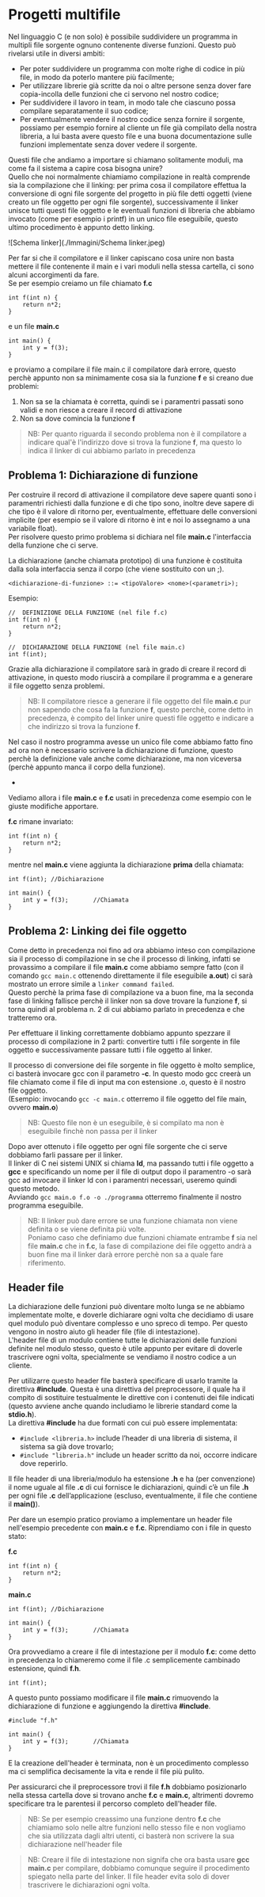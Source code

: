 # Progetti multifile
Nel linguaggio C (e non solo) è possibile suddividere un programma in multipli file sorgente ognuno contenente diverse funzioni. Questo può rivelarsi utile in diversi ambiti:

- Per poter suddividere un programma con molte righe di codice in più file, in modo da poterlo mantere più facilmente;
- Per utilizzare librerie già scritte da noi o altre persone senza dover fare copia-incolla delle funzioni che ci servono nel nostro codice;
- Per suddividere il lavoro in team, in modo tale che ciascuno possa compilare separatamente il suo codice;
- Per eventualmente vendere il nostro codice senza fornire il sorgente, possiamo per esempio fornire al cliente un file già compilato della nostra libreria, a lui basta avere questo file e una buona documentazione sulle funzioni implementate senza dover vedere il sorgente.

Questi file che andiamo a importare si chiamano solitamente moduli, ma come fa il sistema a capire cosa bisogna unire?  
Quello che noi normalmente chiamiamo compilazione in realtà comprende sia la compilazione che il linking: per prima cosa il compilatore effettua la conversione di ogni file sorgente del progetto in più file detti oggetti (viene creato un file oggetto per ogni file sorgente), successivamente il linker unisce tutti questi file oggetto e le eventuali funzioni di libreria che abbiamo invocato (come per esempio i printf) in un unico file eseguibile, questo ultimo procedimento è appunto detto linking.

![Schema linker](./Immagini/Schema linker.jpeg)

Per far si che il compilatore e il linker capiscano cosa unire non basta mettere il file contenente il main e i vari moduli nella stessa cartella, ci sono alcuni accorgimenti da fare.  
Se per esempio creiamo un file chiamato **f.c**

```
int f(int n) {
	return n*2;
}
```

e un file **main.c**

```
int main() {
	int y = f(3);
}
```

e proviamo a compilare il file main.c il compilatore darà errore, questo perchè appunto non sa minimamente cosa sia la funzione **f** e si creano due problemi:

1. Non sa se la chiamata è corretta, quindi se i paramentri passati sono validi e non riesce a creare il record di attivazione
2. Non sa dove comincia la funzione **f**

> NB: Per quanto riguarda il secondo problema non è il compilatore a indicare qual'è l'indirizzo dove si trova la funzione **f**, ma questo lo indica il linker di cui abbiamo parlato in precedenza


## Problema 1: Dichiarazione di funzione
Per costruire il record di attivazione il compilatore deve sapere quanti sono i paramentri richiesti dalla funzione e di che tipo sono, inoltre deve sapere di che tipo è il valore di ritorno per, eventualmente, effettuare delle conversioni implicite (per esempio se il valore di ritorno è int e noi lo assegnamo a una variabile float).  
Per risolvere questo primo problema si dichiara nel file **main.c** l'interfaccia della funzione che ci serve.

La dichiarazione (anche chiamata prototipo) di una funzione è costituita dalla sola interfaccia senza il corpo (che viene sostituito con un ;).

`
<dichiarazione-di-funzione> ::= <tipoValore> <nome>(<parametri>);
`

Esempio:

```
//	DEFINIZIONE DELLA FUNZIONE (nel file f.c)
int f(int n) {
	return n*2;
}

//	DICHIARAZIONE DELLA FUNZIONE (nel file main.c)
int f(int);
```

Grazie alla dichiarazione il compilatore sarà in grado di creare il record di attivazione, in questo modo riuscirà a compilare il programma e a generare il file oggetto senza problemi.

> NB: Il compilatore riesce a generare il file oggetto del file **main.c** pur non sapendo che cosa fa la funzione **f**, questo perchè, come detto in precedenza, è compito del linker unire questi file oggetto e indicare a che indirizzo si trova la funzione **f**.

Nel caso il nostro programma avesse un unico file come abbiamo fatto fino ad ora non è necessario scrivere la dichiarazione di funzione, questo perchè la definizione vale anche come dichiarazione, ma non viceversa (perchè appunto manca il corpo della funzione).

-

Vediamo allora i file **main.c** e **f.c** usati in precedenza come esempio con le giuste modifiche apportare.

**f.c** rimane invariato:

```
int f(int n) {
	return n*2;
}
```

mentre nel **main.c** viene aggiunta la dichiarazione **prima** della chiamata:

```
int f(int);	//Dichiarazione

int main() {
	int y = f(3);		//Chiamata
}
```

## Problema 2: Linking dei file oggetto

Come detto in precedenza noi fino ad ora abbiamo inteso con compilazione sia il processo di compilazione in se che il processo di linking, infatti se provassimo a compilare il file **main.c** come abbiamo sempre fatto (con il comando `gcc main.c` ottenendo direttamente il file eseguibile **a.out**) ci sarà mostrato un errore simile a `linker command failed`.  
Questo perchè la prima fase di compilazione va a buon fine, ma la seconda fase di linking fallisce perchè il linker non sa dove trovare la funzione **f**, si torna quindi al problema n. 2 di cui abbiamo parlato in precedenza e che tratteremo ora.

Per effettuare il linking correttamente dobbiamo appunto spezzare il processo di compilazione in 2 parti: convertire tutti i file sorgente in file oggetto e successivamente passare tutti i file oggetto al linker.

Il processo di conversione dei file sorgente in file oggetto è molto semplice, ci basterà invocare gcc con il parametro **-c**. In questo modo gcc creerà un file chiamato come il file di input ma con estensione .o, questo è il nostro file oggetto.  
(Esempio: invocando `gcc -c main.c` otterremo il file oggetto del file main, ovvero **main.o**)

> NB: Questo file non è un eseguibile, è si compilato ma non è eseguibile finchè non passa per il linker

Dopo aver ottenuto i file oggetto per ogni file sorgente che ci serve dobbiamo farli passare per il linker.  
Il linker di C nei sistemi UNIX si chiama **ld**, ma passando tutti i file oggetto a **gcc** e specificando un nome per il file di output dopo il paramentro -o sarà gcc ad invocare il linker ld con i paramentri necessari, useremo quindi questo metodo.  
Avviando `gcc main.o f.o -o ./programma` otterremo finalmente il nostro programma eseguibile.

> NB: Il linker può dare errore se una funzione chiamata non viene definita o se viene definita più volte.  
Poniamo caso che definiamo due funzioni chiamate entrambe **f** sia nel file **main.c** che in **f.c**, la fase di compilazione dei file oggetto andrà a buon fine ma il linker darà errore perchè non sa a quale fare riferimento.

## Header file
La dichiarazione delle funzioni può diventare molto lunga se ne abbiamo implementate molte, e doverle dichiarare ogni volta che decidiamo di usare quel modulo può diventare complesso e uno spreco di tempo. Per questo vengono in nostro aiuto gli header file (file di intestazione).  
L'header file di un modulo contiene tutte le dichiarazioni delle funzioni definite nel modulo stesso, questo è utile appunto per evitare di doverle trascrivere ogni volta, specialmente se vendiamo il nostro codice a un cliente.

Per utilizarre questo header file basterà specificare di usarlo tramite la direttiva **#include**. Questa è una direttiva del preprocessore, il quale ha il compito di sostituire testualmente le direttive con i contenuti dei file indicati (questo avviene anche quando includiamo le librerie standard come la **stdio.h**).  
La direttiva **#include** ha due formati con cui può essere implementata:

 - `#include <libreria.h>` include l’header di una libreria di sistema, il sistema sa già dove trovarlo;
 - `#include "libreria.h"` include un header scritto da noi, occorre indicare dove reperirlo.

Il file header di una libreria/modulo ha estensione **.h** e ha (per convenzione) il nome uguale al file **.c** di cui fornisce le dichiarazioni, quindi c’è un file **.h** per ogni file **.c** dell’applicazione (escluso, eventualmente, il file che contiene il **main()**).

Per dare un esempio pratico proviamo a implementare un header file nell'esempio precedente con **main.c** e **f.c**. Riprendiamo con i file in questo stato:

**f.c**

```
int f(int n) {
	return n*2;
}
```

**main.c**

```
int f(int);	//Dichiarazione

int main() {
	int y = f(3);		//Chiamata
}
```
Ora provvediamo a creare il file di intestazione per il modulo **f.c**: come detto in precedenza lo chiameremo come il file .c semplicemente cambinado estensione, quindi **f.h**.

```
int f(int);

```

A questo punto possiamo modificare il file **main.c** rimuovendo la dichiarazione di funzione e aggiungendo la direttiva **#include**.

```
#include "f.h"

int main() {
	int y = f(3);		//Chiamata
}
```
E la creazione dell'header è terminata, non è un procedimento complesso ma ci semplifica decisamente la vita e rende il file più pulito.

Per assicurarci che il preprocessore trovi il file **f.h** dobbiamo posizionarlo nella stessa cartella dove si trovano anche **f.c** e **main.c**, altrimenti dovremo specificare tra le parentesi il percorso completo dell'header file.

> NB: Se per esempio creassimo una funzione dentro **f.c** che chiamiamo solo nelle altre funzioni nello stesso file e non vogliamo che sia utilizzata dagli altri utenti, ci basterà non scrivere la sua dichiarazione nell'header file

> NB: Creare il file di intestazione non signifa che ora basta usare **gcc main.c** per compilare, dobbiamo comunque seguire il procedimento spiegato nella parte del linker. Il file header evita solo di dover trascrivere le dichiarazioni ogni volta.